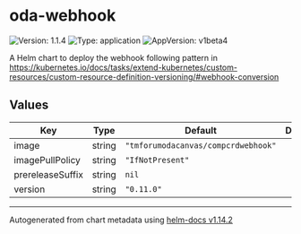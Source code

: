 # oda-webhook

![Version: 1.1.4](https://img.shields.io/badge/Version-1.1.4-informational?style=flat-square) ![Type: application](https://img.shields.io/badge/Type-application-informational?style=flat-square) ![AppVersion: v1beta4](https://img.shields.io/badge/AppVersion-v1beta4-informational?style=flat-square)

A Helm chart to deploy the webhook following pattern in https://kubernetes.io/docs/tasks/extend-kubernetes/custom-resources/custom-resource-definition-versioning/#webhook-conversion

## Values

| Key | Type | Default | Description |
|-----|------|---------|-------------|
| image | string | `"tmforumodacanvas/compcrdwebhook"` |  |
| imagePullPolicy | string | `"IfNotPresent"` |  |
| prereleaseSuffix | string | `nil` |  |
| version | string | `"0.11.0"` |  |

----------------------------------------------
Autogenerated from chart metadata using [helm-docs v1.14.2](https://github.com/norwoodj/helm-docs/releases/v1.14.2)
